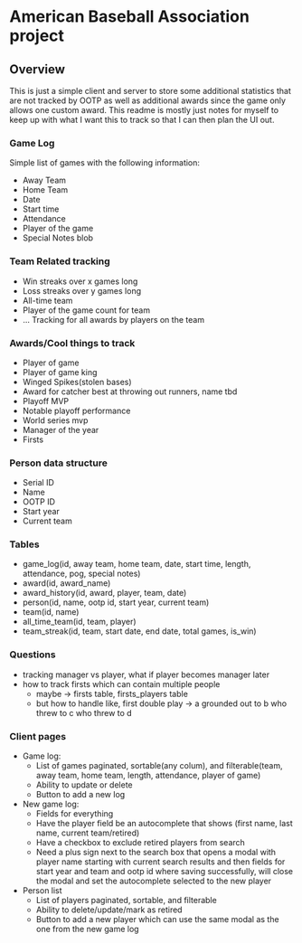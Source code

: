 # American Baseball Association project

## Overview

This is just a simple client and server to store some additional
statistics that are not tracked by OOTP as well as additional awards
since the game only allows one custom award. This readme is mostly
just notes for myself to keep up with what I want this to track so
that I can then plan the UI out.

### Game Log

Simple list of games with the following information:

* Away Team
* Home Team
* Date
* Start time
* Attendance
* Player of the game
* Special Notes blob

### Team Related tracking

* Win streaks over x games long
* Loss streaks over y games long
* All-time team
* Player of the game count for team
* ... Tracking for all awards by players on the team

### Awards/Cool things to track

* Player of game
* Player of game king
* Winged Spikes(stolen bases)
* Award for catcher best at throwing out runners, name tbd
* Playoff MVP
* Notable playoff performance
* World series mvp
* Manager of the year
* Firsts

### Person data structure

* Serial ID
* Name
* OOTP ID
* Start year
* Current team

### Tables

* game_log(id, away team, home team, date, start time, length, attendance, pog, special notes)
* award(id, award_name)
* award_history(id, award, player, team, date)
* person(id, name, ootp id, start year, current team)
* team(id, name)
* all_time_team(id, team, player)
* team_streak(id, team, start date, end date, total games, is_win)

### Questions

* tracking manager vs player, what if player becomes manager later
* how to track firsts which can contain multiple people
  * maybe -> firsts table, firsts_players table
  * but how to handle like, first double play -> a grounded out to b who threw to c who threw to d

### Client pages

* Game log:
  * List of games paginated, sortable(any colum), and filterable(team, away team, home team, length, attendance, player of game)
  * Ability to update or delete
  * Button to add a new log
* New game log:
  * Fields for everything
  * Have the player field be an autocomplete that shows (first name, last name, current team/retired)
  * Have a checkbox to exclude retired players from search
  * Need a plus sign next to the search box that opens a modal with player name starting with current
    search results and then fields for start year and team and ootp id where saving successfully,
    will close the modal and set the autocomplete selected to the new player
* Person list
  * List of players paginated, sortable, and filterable
  * Ability to delete/update/mark as retired
  * Button to add a new player which can use the same modal as the one from the new game log
  